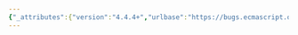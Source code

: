 ```yaml
---
{"_attributes":{"version":"4.4.4+","urlbase":"https://bugs.ecmascript.org/","maintainer":"dherman@mozilla.com"},"bug":{"bug_id":3097,"creation_ts":"2014-08-01 16:08:00 -0700","short_desc":"Fetch failures result in orphaned load records","delta_ts":"2015-03-16 14:31:47 -0700","product":"Draft for 6th Edition","component":"deferred features","version":"Rev 26: July 18, 2014 Draft","rep_platform":"All","op_sys":"All","bug_status":"RESOLVED","resolution":"WONTFIX","priority":"Normal","bug_severity":"normal","everconfirmed":true,"reporter":{"uid":"guybedford","name":"Guy Bedford"},"assigned_to":{"uid":"allen","name":"Allen Wirfs-Brock"},"cc":["dherman","jorendorff","samth"],"long_desc":[{"commentid":9655,"comment_count":0,"who":{"uid":"guybedford","name":"Guy Bedford"},"bug_when":"2014-08-01 16:08:15 -0700","thetext":"Fetch errors have the potential to result in orphaned load records that aren't cleared properly from the loader.\n\nConsider loading a module with a large dependency tree that has a fetch error in it.\n\nWhen the fetch error occurs, we immediately fail the load of that record being fetched, along with all the linksets it belongs to, clearing these all. We remove the global load records entirely.\n\nBut, we still have asychronous addDependencyLoad calls running as other fetches complete, which are still ammending the now cleared linksets and adding to the global loads, resulting in orphaned global load records we don't necessarily want."},{"commentid":13755,"comment_count":1,"who":{"uid":"allen","name":"Allen Wirfs-Brock"},"bug_when":"2015-03-16 14:31:47 -0700","thetext":"concerns old module spec."}]}}
---
```

